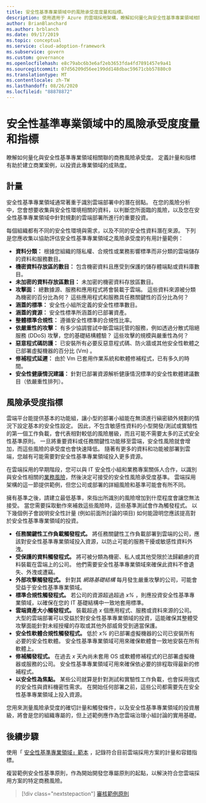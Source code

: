 ```yaml
---
title: 安全性基準專業領域中的風險承受度度量和指標。
description: 使用適用于 Azure 的雲端採用架構，瞭解如何量化與安全性基準專業領域相關的商務風險承受度。
author: BrianBlanchard
ms.author: brblanch
ms.date: 09/17/2019
ms.topic: conceptual
ms.service: cloud-adoption-framework
ms.subservice: govern
ms.custom: governance
ms.openlocfilehash: e8c79abc6b3e6af2eb3653fda4fd7891457e9a41
ms.sourcegitcommit: 07d56209d56ee199dd148dbac59671cbb57880c0
ms.translationtype: MT
ms.contentlocale: zh-TW
ms.lasthandoff: 08/26/2020
ms.locfileid: "88878872"
---
```

# <a name="risk-tolerance-metrics-and-indicators-in-the-security-baseline-discipline"></a>安全性基準專業領域中的風險承受度度量和指標

瞭解如何量化與安全性基準專業領域相關聯的商務風險承受度。 定義計量和指標有助於建立商業案例，以投資此專業領域的成熟度。

## <a name="metrics"></a>計量

安全性基準專業領域通常著重于識別雲端部署中的潛在弱點。 在您的風險分析中，您會想要收集與安全性環境相關的資料，以判斷您所面臨的風險，以及您在安全性基準專業領域中針對規劃的雲端部署所進行的重要投資。

每個組織都有不同的安全性環境與需求，以及不同的安全性資料潛在來源。 下列是您應收集以協助評估安全性基準專業領域之風險承受度的有用計量範例：

- **資料分類：** 根據您組織的隱私權、合規性或業務影響標準而非分類的雲端儲存的資料和服務數目。
- **機密資料存放區的數目：** 包含機密資料且應受到保護的儲存體端點或資料庫數目。
- **未加密的資料存放區數目：** 未加密的機密資料存放區數目。
- **攻擊面：** 總數據源、服務和應用程式將會裝載于雲端。 這些資料來源被分類為機密的百分比為何？ 這些應用程式和服務具任務關鍵性的百分比為何？
- **涵蓋的標準：** 安全性小組所定義的安全性標準數目。
- **涵蓋的資源：** 安全性標準所涵蓋的已部署資產。
- **整體標準合規性：** 遵循安全性標準的合規性比率。
- **依嚴重性的攻擊：** 有多少協調嘗試中斷雲端託管的服務，例如透過分散式阻絕服務 (DDoS) 攻擊，您的基礎結構體驗？ 這些攻擊的規模與嚴重性為何？
- **惡意程式碼防護：** 已安裝所有必要反惡意程式碼、防火牆或其他安全性軟體之已部署虛擬機器的百分比 (Vm) 。
- **修補程式延遲：** 由於 Vm 已套用作業系統和軟體修補程式，已有多久的時間。
- **安全性健康情況建議：** 針對已部署資源解析健康情況標準的安全性軟體建議數目（依嚴重性排列）。

## <a name="risk-tolerance-indicators"></a>風險承受度指標

雲端平台能提供基本的功能組，讓小型的部署小組能在無須進行縝密額外規劃的情況下設定基本的安全性設定。 因此，不包含敏感性資料的小型開發/測試或實驗性的第一個工作負載，會代表相對較低的風險層級，而且可能不需要太多的正式安全性基準原則。 一旦將重要資料或任務關鍵性功能移至雲端，安全性風險就會增加，而這些風險的承受度也會快速降低。 隨著有更多的資料和功能被部署到雲端，您越有可能需要對安全性基準專業領域投入更多資源。

在雲端採用的早期階段，您可以與 IT 安全性小組和業務專案關係人合作，以識別與安全性相關的[業務風險](./business-risks.md)，然後決定可接受的安全性風險承受度基準。 雲端採用架構的這一節提供範例，但您公司或部署的詳細風險和基準可能會有所不同。

擁有基準之後，請建立最低基準，來指出所識別的風險增加到什麼程度會讓您無法接受。 當您需要採取動作來補救這些風險時，這些基準測試會作為觸發程式。 以下幾個例子會說明安全性計量 (例如前面所討論的項目) 如何能證明您應該提高對於安全性基準專業領域的投資。

- **任務關鍵性工作負載觸發程式。** 將任務關鍵性工作負載部署到雲端的公司，應該對安全性基準專業領域投入資源，以防止可能的服務干擾或敏感性資料外洩。
- **受保護的資料觸發程式。** 將可被分類為機密、私人或其他受限於法歸顧慮的資料裝載在雲端上的公司。 他們需要安全性基準專業領域來確保此資料不會遺失、外洩或遭竊。
- **外部攻擊觸發程式。** 針對其 *網路基礎結構* 每月發生嚴重攻擊的公司，可能會受益于安全性基準專業領域。
- **標準合規性觸發程式。** 若公司的資源超過超過 *x%* ，則應投資安全性基準專業領域，以確保在您的 IT 基礎結構中一致地套用標準。
- **雲端資產大小觸發程式。** 裝載超過 *x* 個應用程式、服務或資料來源的公司。 大型的雲端部署可以受益於對安全性基準專業領域的投資，這能確保其整體受攻擊面能針對未經授權的存取或其他外部威脅受到適當保護。
- **安全性軟體合規性觸發程式。** 低於 *x%* 的已部署虛擬機器的公司已安裝所有必要的安全性軟體。 安全性基準專業領域可用來確保軟體會一致地安裝在所有軟體上。
- **修補觸發程式。** 在過去 *x* 天內尚未套用 OS 或軟體修補程式的已部署虛擬機器或服務的公司。 安全性基準專業領域可用來確保依必要的排程取得最新的修補程式。
- **以安全性為焦點。** 某些公司就算是針對測試和實驗性工作負載，也會採用強式的安全性與資料機密性需求。 在開始任何部署之前，這些公司都需要先在安全性基準專業領域上投入資源。

您用來測量風險承受度的確切計量和觸發條件，以及安全性基準專業領域的投資層級，將會是您的組織專屬的，但上述範例應作為您雲端治理小組討論的實用基礎。

## <a name="next-steps"></a>後續步驟

使用「 [安全性基準專業領域」範本](./template.md) ，記錄符合目前雲端採用方案的計量和容錯指標。

複習範例安全性基準原則，作為開始開發您專屬原則的起點，以解決符合您雲端採用方案的特定商務風險。

> [!div class="nextstepaction"]
> [審核範例原則](./policy-statements.md)
